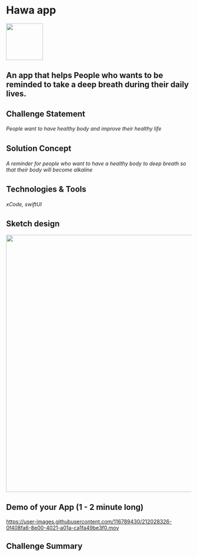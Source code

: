 # Hawa app
<img src="https://user-images.githubusercontent.com/116789430/212021661-5b5a96a9-c75c-4996-8988-2d78f6ebdce1.png" width="100" />


## An app that helps People who wants to be reminded to take a deep breath during their daily lives.

## Challenge Statement
###### People want to have healthy body and improve their healthy life

## Solution Concept
###### A reminder for people who want to have a healthy body to deep breath so that their body will become alkaline

## Technologies & Tools
###### xCode, swiftUI

## Sketch design
<img src="https://user-images.githubusercontent.com/116789430/212025358-c113fc25-00f5-4f45-8f0c-7893a8b89999.png" width="700" />



## Demo of your App (1 - 2 minute long)

https://user-images.githubusercontent.com/116789430/212028326-0f408fa6-8e00-4021-a01a-ca1fa49be3f0.mov


## Challenge Summary
